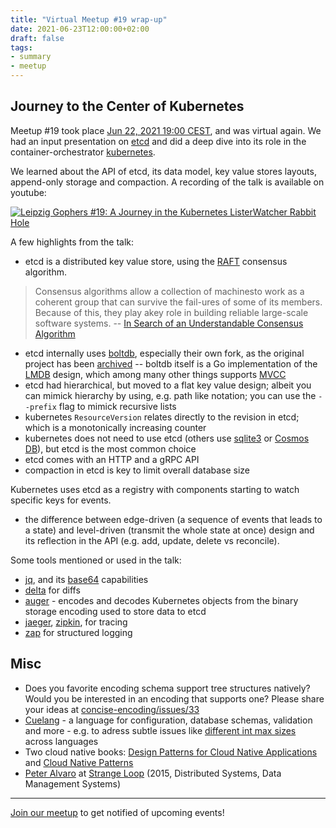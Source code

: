 ```yaml
---
title: "Virtual Meetup #19 wrap-up"
date: 2021-06-23T12:00:00+02:00
draft: false
tags:
- summary
- meetup
---
```


## Journey to the Center of Kubernetes

Meetup #19 took place [Jun 22, 2021 19:00
CEST](https://www.meetup.com/Leipzig-Golang/events/275871279/), and was virtual
again. We had an input presentation on [etcd](https://etcd.io/) and did a deep dive into its
role in the container-orchestrator [kubernetes](https://kubernetes.io/).

We learned about the API of etcd, its data model, key value stores layouts,
append-only storage and compaction. A recording of the talk is available on
youtube:

[![Leipzig Gophers #19: A Journey in the Kubernetes ListerWatcher Rabbit Hole](http://img.youtube.com/vi/Z9fwIzy0C_8/0.jpg)](https://www.youtube.com/watch?v=Z9fwIzy0C_8)

A few highlights from the talk:

* etcd is a distributed key value store, using the [RAFT](https://raft.github.io/) consensus algorithm.

> Consensus algorithms allow a collection of machinesto work as a coherent
> group that can survive the fail-ures of some of its members. Because of this,
> they play akey role in building reliable large-scale software systems. -- [In Search of an Understandable Consensus Algorithm](https://raft.github.io/raft.pdf)

* etcd internally uses [boltdb](https://github.com/etcd-io/bbolt), especially
  their own fork, as the original project has been
[archived](https://github.com/boltdb/bolt) -- boltdb itself is a Go
implementation of the
[LMDB](https://en.wikipedia.org/wiki/Lightning_Memory-Mapped_Database) design,
which among many other things supports
[MVCC](https://en.wikipedia.org/wiki/Multiversion_concurrency_control)
* etcd had hierarchical, but moved to a flat key value design; albeit you can
  mimick hierarchy by using, e.g. path like notation; you can use the
`--prefix` flag to mimick recursive lists
* kubernetes `ResourceVersion` relates directly to the revision in etcd; which is a monotonically increasing counter
* kubernetes does not need to use etcd (others use [sqlite3](https://www.sqlite.org/index.html) or [Cosmos DB](https://docs.microsoft.com/en-us/azure/cosmos-db/introduction)), but etcd is the most common choice
* etcd comes with an HTTP and a gRPC API
* compaction in etcd is key to limit overall database size

Kubernetes uses etcd as a registry with components starting to watch specific keys for events.

* the difference between edge-driven (a sequence of events that leads to a
  state) and level-driven (transmit the whole state at once) design and its
reflection in the API (e.g. add, update, delete vs reconcile).

Some tools mentioned or used in the talk:

* [jq](https://stedolan.github.io/jq/), and its [base64](https://stedolan.github.io/jq/manual/#Formatstringsandescaping) capabilities
* [delta](https://github.com/dandavison/delta) for diffs
* [auger](https://github.com/jpbetz/auger) - encodes and decodes Kubernetes objects from the binary storage encoding used to store data to etcd
* [jaeger](https://www.jaegertracing.io/), [zipkin](https://zipkin.io/), for tracing
* [zap](https://github.com/uber-go/zap) for structured logging

## Misc

* Does you favorite encoding schema support tree structures natively? Would you be interested in an encoding that supports one? Please share your ideas at [concise-encoding/issues/33](https://github.com/kstenerud/concise-encoding/issues/33)
* [Cuelang](https://cuelang.org/) - a language for configuration, database schemas, validation and more - e.g. to adress subtle issues like [different int max sizes](https://developer.mozilla.org/en-US/docs/Web/JavaScript/Reference/Global_Objects/Number/MAX_SAFE_INTEGER) across languages
* Two cloud native books: [Design Patterns for Cloud Native Applications](https://www.oreilly.com/library/view/design-patterns-for/9781492090700/) and [Cloud Native Patterns](https://www.oreilly.com/library/view/cloud-native-patterns/9781617294297/)
* [Peter Alvaro](https://scholar.google.com/citations?user=TKSjVTUAAAAJ&hl=en) at [Strange Loop](https://www.youtube.com/watch?v=R2Aa4PivG0g) (2015, Distributed Systems, Data Management Systems)

----

[Join our meetup](https://www.meetup.com/Leipzig-Golang) to get notified of upcoming events!


